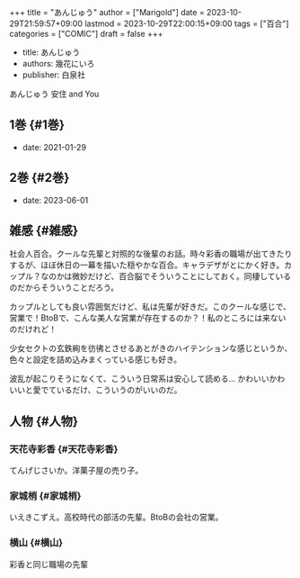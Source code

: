 +++
title = "あんじゅう"
author = ["Marigold"]
date = 2023-10-29T21:59:57+09:00
lastmod = 2023-10-29T22:00:15+09:00
tags = ["百合"]
categories = ["COMIC"]
draft = false
+++

-   title: あんじゅう
-   authors: 幾花にいろ
-   publisher: 白泉社

あんじゅう 安住 and You


## 1巻 {#1巻}

-   date: 2021-01-29


## 2巻 {#2巻}

-   date: 2023-06-01


## 雑感 {#雑感}

社会人百合。クールな先輩と対照的な後輩のお話。時々彩香の職場が出てきたりするが、ほぼ休日の一幕を描いた穏やかな百合。キャラデザがとにかく好き。カップル？なのかは微妙だけど、百合脳でそういうことにしておく。同棲しているのだからそういうことだろう。

カップルとしても良い雰囲気だけど、私は先輩が好きだ。このクールな感じで、営業で！BtoBで、こんな美人な営業が存在するのか？！私のところには来ないのだけれど！

少女セクトの玄鉄絢を彷彿とさせるあとがきのハイテンションな感じというか、色々と設定を詰め込みまくっている感じも好き。

波乱が起こりそうになくて、こういう日常系は安心して読める...
かわいいかわいいと愛でているだけ、こういうのがいいのだ。


## 人物 {#人物}


### 天花寺彩香 {#天花寺彩香}

てんげじさいか。洋菓子屋の売り子。


### 家城梢 {#家城梢}

いえきこずえ。高校時代の部活の先輩。BtoBの会社の営業。


### 横山 {#横山}

彩香と同じ職場の先輩
